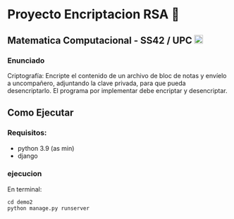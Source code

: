 <h1>Proyecto Encriptacion RSA 🔐 </h1>
<h2>Matematica Computacional - SS42 / UPC <img src="https://mentor.pe/wp-content/uploads/2023/10/upc.png" width="20px"> </h2>

### Enunciado

Criptografía:
Encripte el contenido de un archivo de bloc de notas y envíelo a uncompañero, adjuntando la clave privada, para que pueda desencriptarlo. El programa por implementar debe encriptar y desencriptar.

## Como Ejecutar
### Requisitos:
- python 3.9 (as min)
- django 

### ejecucion
En terminal:
```
cd demo2
python manage.py runserver
```

